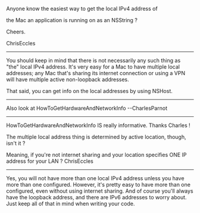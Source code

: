 Anyone know the easiest way to get the local IPv4 address of

the Mac an application is running on as an NSString ?

Cheers.

ChrisEccles

----

You should keep in mind that there is not necessarily any such thing as "the" local IPv4 address. It's very easy for a Mac to have multiple local addresses; any Mac that's sharing its internet connection or using a VPN will have multiple active non-loopback addresses.

That said, you can get info on the local addresses by using NSHost.

----

Also look at HowToGetHardwareAndNetworkInfo --CharlesParnot

----

HowToGetHardwareAndNetworkInfo IS really informative. Thanks Charles !

The multiple local address thing is determined by active location, though, isn't it ? 

Meaning, if you're not internet sharing and your location specifies ONE IP address for your LAN ?      ChrisEccles

----

Yes, you will not have more than one local IPv4 address unless you have more than one configured. However, it's pretty easy to have more than one configured, even without using internet sharing. And of course you'll always have the loopback address, and there are IPv6 addresses to worry about. Just keep all of that in mind when writing your code.
